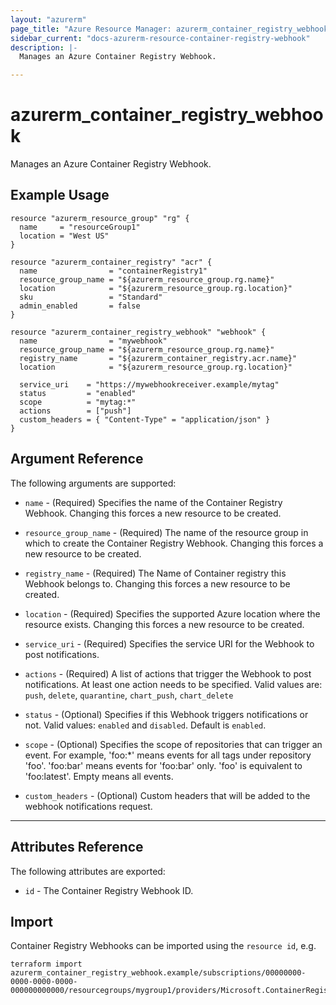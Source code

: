 ```yaml
---
layout: "azurerm"
page_title: "Azure Resource Manager: azurerm_container_registry_webhook"
sidebar_current: "docs-azurerm-resource-container-registry-webhook"
description: |-
  Manages an Azure Container Registry Webhook.

---
```


# azurerm_container_registry_webhook

Manages an Azure Container Registry Webhook.

## Example Usage

```hcl
resource "azurerm_resource_group" "rg" {
  name     = "resourceGroup1"
  location = "West US"
}

resource "azurerm_container_registry" "acr" {
  name                = "containerRegistry1"
  resource_group_name = "${azurerm_resource_group.rg.name}"
  location            = "${azurerm_resource_group.rg.location}"
  sku                 = "Standard"
  admin_enabled       = false
}

resource "azurerm_container_registry_webhook" "webhook" {
  name                = "mywebhook"
  resource_group_name = "${azurerm_resource_group.rg.name}"
  registry_name       = "${azurerm_container_registry.acr.name}"
  location            = "${azurerm_resource_group.rg.location}"

  service_uri    = "https://mywebhookreceiver.example/mytag"
  status         = "enabled"
  scope          = "mytag:*"
  actions        = ["push"]
  custom_headers = { "Content-Type" = "application/json" }
}
```

## Argument Reference

The following arguments are supported:

* `name` - (Required) Specifies the name of the Container Registry Webhook. Changing this forces a new resource to be created.

* `resource_group_name` - (Required) The name of the resource group in which to create the Container Registry Webhook. Changing this forces a new resource to be created.

* `registry_name` - (Required) The Name of Container registry this Webhook belongs to. Changing this forces a new resource to be created.

* `location` - (Required) Specifies the supported Azure location where the resource exists. Changing this forces a new resource to be created.

* `service_uri` - (Required) Specifies the service URI for the Webhook to post notifications.

* `actions` - (Required) A list of actions that trigger the Webhook to post notifications. At least one action needs to be specified. Valid values are: `push`, `delete`, `quarantine`, `chart_push`, `chart_delete`

* `status` - (Optional) Specifies if this Webhook triggers notifications or not. Valid values: `enabled` and `disabled`. Default is `enabled`. 

* `scope` - (Optional) Specifies the scope of repositories that can trigger an event. For example, 'foo:*' means events for all tags under repository 'foo'. 'foo:bar' means events for 'foo:bar' only. 'foo' is equivalent to 'foo:latest'. Empty means all events.

* `custom_headers` - (Optional) Custom headers that will be added to the webhook notifications request.

---
## Attributes Reference

The following attributes are exported:

* `id` - The Container Registry Webhook ID.

## Import

Container Registry Webhooks can be imported using the `resource id`, e.g.

```shell
terraform import azurerm_container_registry_webhook.example/subscriptions/00000000-0000-0000-0000-000000000000/resourcegroups/mygroup1/providers/Microsoft.ContainerRegistry/registries/myregistry1/webhooks/mywebhook1
```
